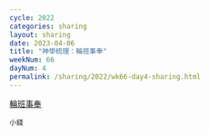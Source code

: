 ```yaml
---
cycle: 2022
categories: sharing
layout: sharing
date: 2023-04-06
title: "神學梳理：輪班事奉"
weekNum: 66
dayNum: 4
permalink: /sharing/2022/wk66-day4-sharing.html
---
```


[輪班事奉](https://eccseattle.github.io/media/sharing/2022/wk066/2023-04-06-bin.m4a)

`小錢`
